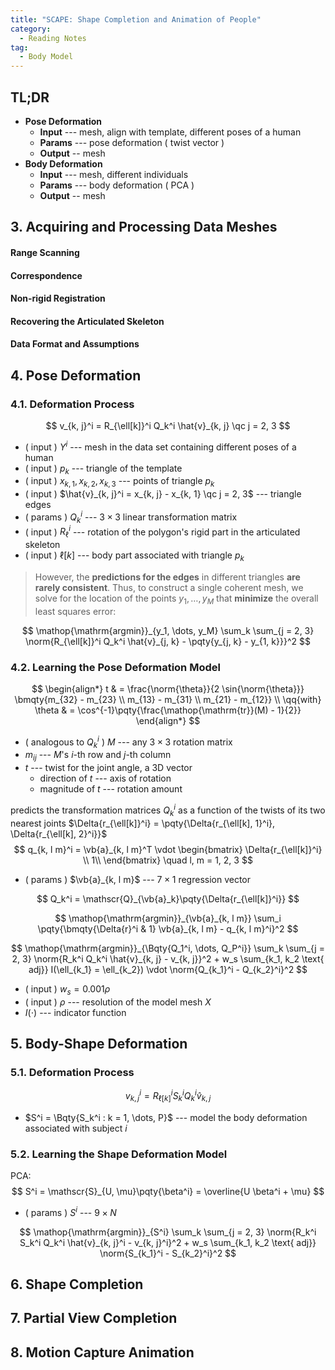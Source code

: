 ```yaml
---
title: "SCAPE: Shape Completion and Animation of People"
category:
  - Reading Notes
tag:
  - Body Model
---
```


## TL;DR

- **Pose Deformation**
  - **Input** --- mesh, align with template, different poses of a human
  - **Params** --- pose deformation ( twist vector )
  - **Output** -- mesh
- **Body Deformation**
  - **Input** --- mesh, different individuals
  - **Params** --- body deformation ( PCA )
  - **Output** -- mesh

## 3. Acquiring and Processing Data Meshes

#### Range Scanning

#### Correspondence

#### Non-rigid Registration

#### Recovering the Articulated Skeleton

#### Data Format and Assumptions

## 4. Pose Deformation

### 4.1. Deformation Process

$$
v_{k, j}^i = R_{\ell[k]}^i Q_k^i \hat{v}_{k, j} \qc j = 2, 3
$$

- ( input ) $Y^i$ --- mesh in the data set containing different poses of a human
- ( input ) $p_k$ --- triangle of the template
- ( input ) $x_{k, 1}, x_{k, 2}, x_{k, 3}$ --- points of triangle $p_k$
- ( input ) $\hat{v}_{k, j}^i = x_{k, j} - x_{k, 1} \qc j = 2, 3$ --- triangle edges
- ( params ) $Q_k^i$ --- $3 \times 3$ linear transformation matrix
- ( input ) $R_{\ell}^i$ --- rotation of the polygon's rigid part in the articulated skeleton
- ( input ) $\ell[k]$ --- body part associated with triangle $p_k$

> However, the **predictions for the edges** in different triangles **are rarely consistent**. Thus, to construct a single coherent mesh, we solve for the location of the points $y_1, \dots, y_M$ that **minimize** the overall least squares error:

$$
\mathop{\mathrm{argmin}}_{y_1, \dots, y_M} \sum_k \sum_{j = 2, 3} \norm{R_{\ell[k]}^i Q_k^i \hat{v}_{j, k} - \pqty{y_{j, k} - y_{1, k}}}^2
$$

### 4.2. Learning the Pose Deformation Model

$$
\begin{align*}
  t & = \frac{\norm{\theta}}{2 \sin{\norm{\theta}}} \bmqty{m_{32} - m_{23} \\ m_{13} - m_{31} \\ m_{21} - m_{12}} \\
  \qq{with} \theta & = \cos^{-1}\pqty{\frac{\mathop{\mathrm{tr}}(M) - 1}{2}}
\end{align*}
$$

- ( analogous to $Q_k^i$ ) $M$ --- any $3 \times 3$ rotation matrix
- $m_{ij}$ --- $M$'s $i$-th row and $j$-th column
- $t$ --- twist for the joint angle, a 3D vector
  - direction of $t$ --- axis of rotation
  - magnitude of $t$ --- rotation amount

predicts the transformation matrices $Q_k^i$ as a function of the twists of its two nearest joints $\Delta{r_{\ell[k]}^i} = \pqty{\Delta{r_{\ell[k], 1}^i}, \Delta{r_{\ell[k], 2}^i}}$
$$
q_{k, l m}^i = \vb{a}_{k, l m}^T \vdot \begin{bmatrix}
\Delta{r_{\ell[k]}^i} \\
1\\
\end{bmatrix} \quad
l, m = 1, 2, 3
$$

- ( params ) $\vb{a}_{k, l m}$ --- $7 \times 1$ regression vector

$$
Q_k^i = \mathscr{Q}_{\vb{a}_k}\pqty{\Delta{r_{\ell[k]}^i}}
$$

$$
\mathop{\mathrm{argmin}}_{\vb{a}_{k, l m}} \sum_i \pqty{\bmqty{\Delta{r}^i & 1} \vb{a}_{k, l m} - q_{k, l m}^i}^2
$$

$$
\mathop{\mathrm{argmin}}_{\Bqty{Q_1^i, \dots, Q_P^i}} \sum_k \sum_{j = 2, 3} \norm{R_k^i Q_k^i \hat{v}_{k, j} - v_{k, j}}^2 + w_s \sum_{k_1, k_2 \text{ adj}} I(\ell_{k_1} = \ell_{k_2}) \vdot \norm{Q_{k_1}^i - Q_{k_2}^i}^2
$$

- ( input ) $w_s = 0.001 \rho$
- ( input ) $\rho$ --- resolution of the model mesh $X$
- $I(\cdot)$ --- indicator function

## 5. Body-Shape Deformation

### 5.1. Deformation Process

$$
v_{k, j}^i = R_{\ell[k]}^i S_k^i Q_k^i \hat{v}_{k, j}
$$

- $S^i = \Bqty{S_k^i : k = 1, \dots, P}$ --- model the body deformation associated with subject $i$

### 5.2. Learning the Shape Deformation Model

PCA:
$$
S^i = \mathscr{S}_{U, \mu}\pqty{\beta^i} = \overline{U \beta^i + \mu}
$$

- ( params ) $S^i$ --- $9 \times N$

$$
\mathop{\mathrm{argmin}}_{S^i} \sum_k \sum_{j = 2, 3} \norm{R_k^i S_k^i Q_k^i \hat{v}_{k, j}^i - v_{k, j}^i}^2 + w_s \sum_{k_1, k_2 \text{ adj}} \norm{S_{k_1}^i - S_{k_2}^i}^2
$$

## 6. Shape Completion

## 7. Partial View Completion

## 8. Motion Capture Animation